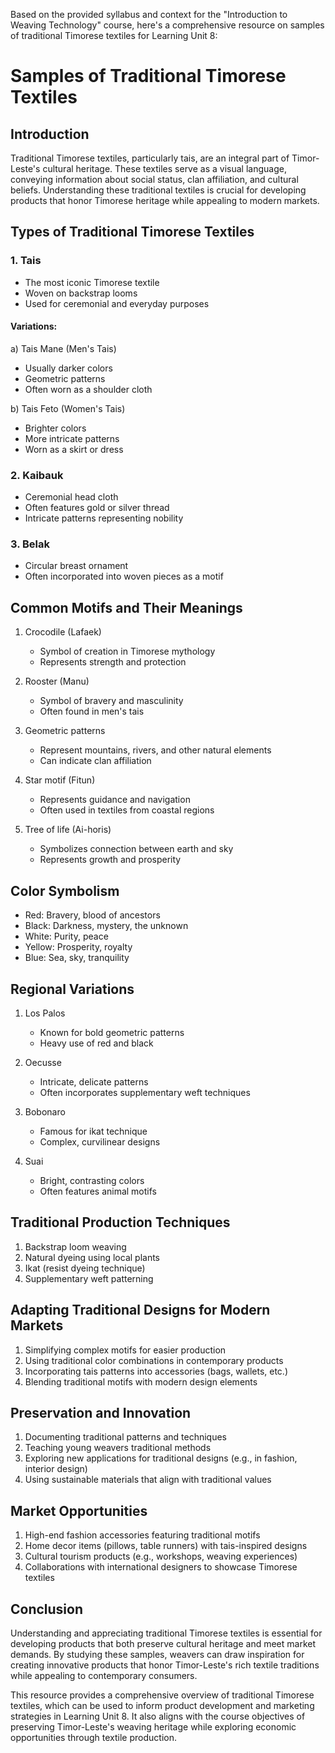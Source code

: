Based on the provided syllabus and context for the "Introduction to Weaving Technology" course, here's a comprehensive resource on samples of traditional Timorese textiles for Learning Unit 8:

# Samples of Traditional Timorese Textiles

## Introduction
Traditional Timorese textiles, particularly tais, are an integral part of Timor-Leste's cultural heritage. These textiles serve as a visual language, conveying information about social status, clan affiliation, and cultural beliefs. Understanding these traditional textiles is crucial for developing products that honor Timorese heritage while appealing to modern markets.

## Types of Traditional Timorese Textiles

### 1. Tais
- The most iconic Timorese textile
- Woven on backstrap looms
- Used for ceremonial and everyday purposes

#### Variations:
a) Tais Mane (Men's Tais)
   - Usually darker colors
   - Geometric patterns
   - Often worn as a shoulder cloth

b) Tais Feto (Women's Tais)
   - Brighter colors
   - More intricate patterns
   - Worn as a skirt or dress

### 2. Kaibauk
- Ceremonial head cloth
- Often features gold or silver thread
- Intricate patterns representing nobility

### 3. Belak
- Circular breast ornament
- Often incorporated into woven pieces as a motif

## Common Motifs and Their Meanings

1. Crocodile (Lafaek)
   - Symbol of creation in Timorese mythology
   - Represents strength and protection

2. Rooster (Manu)
   - Symbol of bravery and masculinity
   - Often found in men's tais

3. Geometric patterns
   - Represent mountains, rivers, and other natural elements
   - Can indicate clan affiliation

4. Star motif (Fitun)
   - Represents guidance and navigation
   - Often used in textiles from coastal regions

5. Tree of life (Ai-horis)
   - Symbolizes connection between earth and sky
   - Represents growth and prosperity

## Color Symbolism

- Red: Bravery, blood of ancestors
- Black: Darkness, mystery, the unknown
- White: Purity, peace
- Yellow: Prosperity, royalty
- Blue: Sea, sky, tranquility

## Regional Variations

1. Los Palos
   - Known for bold geometric patterns
   - Heavy use of red and black

2. Oecusse
   - Intricate, delicate patterns
   - Often incorporates supplementary weft techniques

3. Bobonaro
   - Famous for ikat technique
   - Complex, curvilinear designs

4. Suai
   - Bright, contrasting colors
   - Often features animal motifs

## Traditional Production Techniques

1. Backstrap loom weaving
2. Natural dyeing using local plants
3. Ikat (resist dyeing technique)
4. Supplementary weft patterning

## Adapting Traditional Designs for Modern Markets

1. Simplifying complex motifs for easier production
2. Using traditional color combinations in contemporary products
3. Incorporating tais patterns into accessories (bags, wallets, etc.)
4. Blending traditional motifs with modern design elements

## Preservation and Innovation

1. Documenting traditional patterns and techniques
2. Teaching young weavers traditional methods
3. Exploring new applications for traditional designs (e.g., in fashion, interior design)
4. Using sustainable materials that align with traditional values

## Market Opportunities

1. High-end fashion accessories featuring traditional motifs
2. Home decor items (pillows, table runners) with tais-inspired designs
3. Cultural tourism products (e.g., workshops, weaving experiences)
4. Collaborations with international designers to showcase Timorese textiles

## Conclusion
Understanding and appreciating traditional Timorese textiles is essential for developing products that both preserve cultural heritage and meet market demands. By studying these samples, weavers can draw inspiration for creating innovative products that honor Timor-Leste's rich textile traditions while appealing to contemporary consumers.

This resource provides a comprehensive overview of traditional Timorese textiles, which can be used to inform product development and marketing strategies in Learning Unit 8. It also aligns with the course objectives of preserving Timor-Leste's weaving heritage while exploring economic opportunities through textile production.